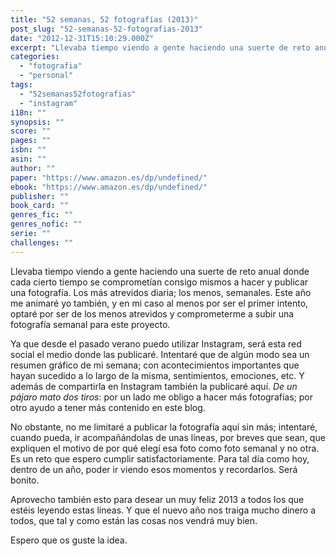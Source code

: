 ```yaml
---
title: "52 semanas, 52 fotografías (2013)"
post_slug: "52-semanas-52-fotografias-2013"
date: "2012-12-31T15:10:29.000Z"
excerpt: "Llevaba tiempo viendo a gente haciendo una suerte de reto anual donde cada cierto tiempo se comprometían consigo mismos a hacer y publicar una fotografía. Los más atrevidos diaria; los menos, semanales. Este año me animaré yo también, y en mi caso al menos por ser el primer intento, optaré por ser de los menos atrevidos y comprometerme a subir una fotografía semanal para este proyecto."
categories: 
  - "fotografia"
  - "personal"
tags: 
  - "52semanas52fotografias"
  - "instagram"
i18n: ""
synopsis: ""
score: ""
pages: ""
isbn: ""
asin: ""
author: ""
paper: "https://www.amazon.es/dp/undefined/"
ebook: "https://www.amazon.es/dp/undefined/"
publisher: ""
book_card: ""
genres_fic: ""
genres_nofic: ""
serie: ""
challenges: ""
---
```


Llevaba tiempo viendo a gente haciendo una suerte de reto anual donde cada cierto tiempo se comprometían consigo mismos a hacer y publicar una fotografía. Los más atrevidos diaria; los menos, semanales. Este año me animaré yo también, y en mi caso al menos por ser el primer intento, optaré por ser de los menos atrevidos y comprometerme a subir una fotografía semanal para este proyecto.

Ya que desde el pasado verano puedo utilizar Instagram, será esta red social el medio donde las publicaré. Intentaré que de algún modo sea un resumen gráfico de mi semana; con acontecimientos importantes que hayan sucedido a lo largo de la misma, sentimientos, emociones, etc. Y además de compartirla en Instagram también la publicaré aquí. _De un pájaro mato dos tiros_: por un lado me obligo a hacer más fotografías; por otro ayudo a tener más contenido en este blog.

No obstante, no me limitaré a publicar la fotografía aquí sin más; intentaré, cuando pueda, ir acompañándolas de unas líneas, por breves que sean, que expliquen el motivo de por qué elegí esa foto como foto semanal y no otra. Es un reto que espero cumplir satisfactoriamente. Para tal día como hoy, dentro de un año, poder ir viendo esos momentos y recordarlos. Será bonito.

Aprovecho también esto para desear un muy feliz 2013 a todos los que estéis leyendo estas líneas. Y que el nuevo año nos traiga mucho dinero a todos, que tal y como están las cosas nos vendrá muy bien.

Espero que os guste la idea.
